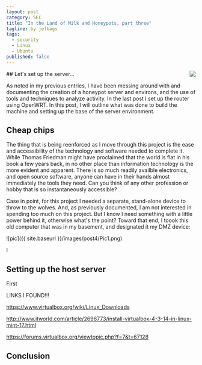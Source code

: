 ```yaml
---
layout: post
category: SEC
title: "In the Land of Milk and Honeypots, part three"
tagline: by jefbags
tags: 
  - security
  - Linux
  - Ubuntu
published: false
---
```








<p />
## Let's set up the server...
<img align="right" src="{{ site.baseurl }}/images/linux.png">

As noted in my previous entries, I have been messing around with and documenting the creation of a honeypot server and environs, and the use of tools and techniques to analyze activity.  In the last post I set up the router using OpenWRT.   In this post, I will outline what was done to build the machine and setting up the base of the server environment.  

<!--more-->

## Cheap chips
The thing that is being reenforced as I move through this project is the ease and accessibility of the technology and software needed to complete it.  While Thomas Friedman might have proclaimed that the world is flat in his book a few years back, in no other place than information technology is the more evident and apparent.  There is so much readily availble electronics, and open source software, anyone can have in their hands almost immediately the tools they need.  Can you think of any other profession or hobby that is so instantaneously accessible?

Case in point, for this project I needed a separate, stand-alone device to throw to the wolves.  And, as previously documented, I am not interested in spending too much on this project.  But I know I need something with a little power behind it, otherwise what's the point?  Toward that end, I toook this old computer that was in my basement, and designated it my DMZ device:

![pic]({{ site.baseurl }}/images/post4/Pic1.png)


I 

## Setting up the host server

First 



LINKS I FOUND!!!

https://www.virtualbox.org/wiki/Linux_Downloads

http://www.itworld.com/article/2696773/install-virtualbox-4-3-14-in-linux-mint-17.html

https://forums.virtualbox.org/viewtopic.php?f=7&t=67128








## Conclusion
